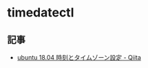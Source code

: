 # timedatectl

## 記事

- [ubuntu 18.04 時刻とタイムゾーン設定 - Qiita](https://qiita.com/zaki-lknr/items/cd9844fa6a1efa58cab1)
